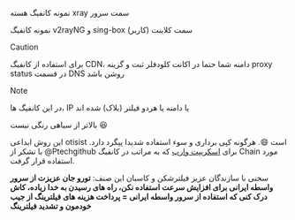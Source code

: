 نمونه کانفیگ هسته xray سمت سرور

نمونه کانفیگ v2rayNG و sing-box سمت کلاینت (کاربر)
>[!Caution]
>برای استفاده از کانفیگ CDN، دامنه شما حتما در اکانت کلودفلر ثبت و گزینه proxy status در قسمت DNS روشن باشد

>[!Note]
>در این کانفیگ ها، IP یا دامنه یا هردو فیلتر (بلاک) شده اند

بالاتر از سیاهی رنگی نیست 😆


این روش ابداعی otisist است 😄. هرگونه کپی برداری و سوء استفاده شدیدا پیگرد دارد.
با تشکر از @Ptechgithub برای [اسکریپت وارپ](https://github.com/Ptechgithub/warp) که به مراتب در کانفیگ Chain مورد استفاده قرار گرفت.

سخنی با سازندگان عزیز فیلترشکن و کاسبان این صنف:
**تورو جان عزیزت از سرور واسطه ایرانی برای افزایش سرعت استفاده نکن، راه های رسیدن به خدا زیاده، کاش درک کنی که استفاده از سرور واسطه ایرانی = پرداخت هزینه های فیلترینگ از جیب خودمون و تشدید فیلترینگ**
